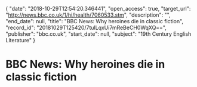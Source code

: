 {
  "date": "2018-10-29T12:54:20.346441", 
  "open_access": true, 
  "target_url": "http://news.bbc.co.uk/1/hi/health/7060533.stm", 
  "description": "", 
  "end_date": null, 
  "title": "BBC News: Why heroines die in classic fiction", 
  "record_id": "20181029T125420/7tulLqxUi7mReBeCH0WqXQ==", 
  "publisher": "bbc.co.uk", 
  "start_date": null, 
  "subject": "19th Century English Literature"
}

# BBC News: Why heroines die in classic fiction

